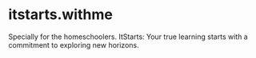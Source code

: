 # itstarts.withme
Specially for the homeschoolers. ItStarts: Your true learning starts with a commitment to exploring new horizons.
